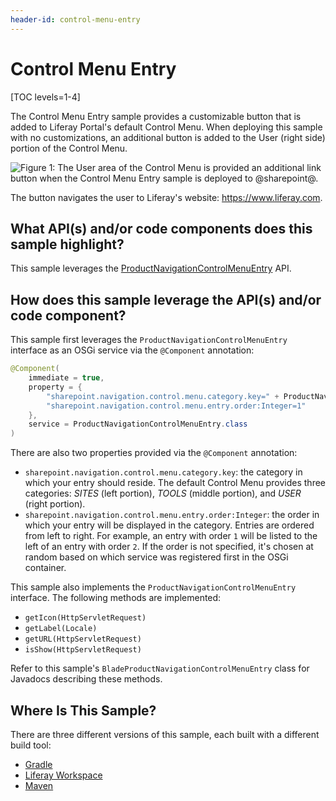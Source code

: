 ```yaml
---
header-id: control-menu-entry
---
```


# Control Menu Entry

[TOC levels=1-4]

The Control Menu Entry sample provides a customizable button that is added to
Liferay Portal's default Control Menu. When deploying this sample with no
customizations, an additional button is added to the User (right side) portion
of the Control Menu.

![Figure 1: The User area of the Control Menu is provided an additional link button when the Control Menu Entry sample is deployed to @sharepoint@.](../../../images/controlmenuentry.png)

The button navigates the user to Liferay's website: https://www.liferay.com.

## What API(s) and/or code components does this sample highlight?

This sample leverages the
[ProductNavigationControlMenuEntry](@app-ref@/web-experience/latest/javadocs/com/liferay/sharepoint/navigation/control/menu/ProductNavigationControlMenuEntry.html)
API.

## How does this sample leverage the API(s) and/or code component?

This sample first leverages the `ProductNavigationControlMenuEntry` interface as
an OSGi service via the `@Component` annotation:

```java
@Component(
    immediate = true,
    property = {
        "sharepoint.navigation.control.menu.category.key=" + ProductNavigationControlMenuCategoryKeys.USER,
        "sharepoint.navigation.control.menu.entry.order:Integer=1"
    },
    service = ProductNavigationControlMenuEntry.class
)
```

There are also two properties provided via the `@Component` annotation:

- `sharepoint.navigation.control.menu.category.key`: the category in which your
   entry should reside. The default Control Menu provides three categories:
   *SITES* (left portion), *TOOLS* (middle portion), and *USER* (right portion).
- `sharepoint.navigation.control.menu.entry.order:Integer`: the order in which your
   entry will be displayed in the category. Entries are ordered from left to
   right. For example, an entry with order `1` will be listed to the left of an
   entry with order `2`. If the order is not specified, it's chosen at random
   based on which service was registered first in the OSGi container.

This sample also implements the `ProductNavigationControlMenuEntry` interface.
The following methods are implemented:

- `getIcon(HttpServletRequest)`
- `getLabel(Locale)`
- `getURL(HttpServletRequest)`
- `isShow(HttpServletRequest)`

Refer to this sample's `BladeProductNavigationControlMenuEntry` class for
Javadocs describing these methods. 

<!--Uncomment once article is available
For more information on how to customize
Liferay Portal's Control Menu, visit the
Customizing the Control Menu
tutorial.
-->

## Where Is This Sample?

There are three different versions of this sample, each built with a different
build tool:

- [Gradle](https://github.com/liferay/liferay-blade-samples/tree/7.2/gradle/extensions/control-menu-entry)
- [Liferay Workspace](https://github.com/liferay/liferay-blade-samples/tree/7.2/liferay-workspace/extensions/control-menu-entry)
- [Maven](https://github.com/liferay/liferay-blade-samples/tree/7.2/maven/extensions/control-menu-entry)
